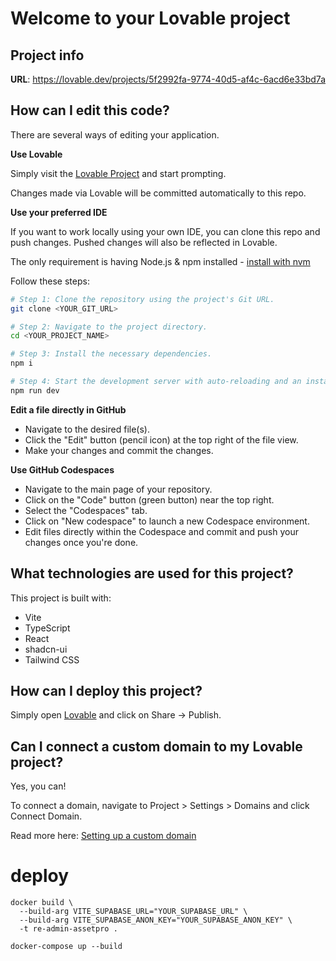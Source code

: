 # Welcome to your Lovable project

## Project info

**URL**: https://lovable.dev/projects/5f2992fa-9774-40d5-af4c-6acd6e33bd7a

## How can I edit this code?

There are several ways of editing your application.

**Use Lovable**

Simply visit the [Lovable Project](https://lovable.dev/projects/5f2992fa-9774-40d5-af4c-6acd6e33bd7a) and start prompting.

Changes made via Lovable will be committed automatically to this repo.

**Use your preferred IDE**

If you want to work locally using your own IDE, you can clone this repo and push changes. Pushed changes will also be reflected in Lovable.

The only requirement is having Node.js & npm installed - [install with nvm](https://github.com/nvm-sh/nvm#installing-and-updating)

Follow these steps:

```sh
# Step 1: Clone the repository using the project's Git URL.
git clone <YOUR_GIT_URL>

# Step 2: Navigate to the project directory.
cd <YOUR_PROJECT_NAME>

# Step 3: Install the necessary dependencies.
npm i

# Step 4: Start the development server with auto-reloading and an instant preview.
npm run dev
```

**Edit a file directly in GitHub**

- Navigate to the desired file(s).
- Click the "Edit" button (pencil icon) at the top right of the file view.
- Make your changes and commit the changes.

**Use GitHub Codespaces**

- Navigate to the main page of your repository.
- Click on the "Code" button (green button) near the top right.
- Select the "Codespaces" tab.
- Click on "New codespace" to launch a new Codespace environment.
- Edit files directly within the Codespace and commit and push your changes once you're done.

## What technologies are used for this project?

This project is built with:

- Vite
- TypeScript
- React
- shadcn-ui
- Tailwind CSS

## How can I deploy this project?

Simply open [Lovable](https://lovable.dev/projects/5f2992fa-9774-40d5-af4c-6acd6e33bd7a) and click on Share -> Publish.

## Can I connect a custom domain to my Lovable project?

Yes, you can!

To connect a domain, navigate to Project > Settings > Domains and click Connect Domain.

Read more here: [Setting up a custom domain](https://docs.lovable.dev/tips-tricks/custom-domain#step-by-step-guide)

# deploy
```
docker build \
  --build-arg VITE_SUPABASE_URL="YOUR_SUPABASE_URL" \
  --build-arg VITE_SUPABASE_ANON_KEY="YOUR_SUPABASE_ANON_KEY" \
  -t re-admin-assetpro .
```

```
docker-compose up --build
```